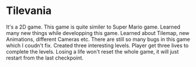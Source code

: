# Tilevania
It's a 2D game. This game is quite similer to Super Mario game. Learned many new things while developping this game. Learned about Tilemap, new Animations, different Cameras etc. There are still so many bugs in this game which I coudn't fix. Created three interesting levels. Player get three lives to complete the levels. Losing a life won't reset the whole game, it will just restart from the last checkpoint.
